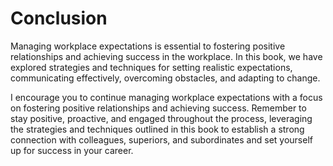 # Conclusion

Managing workplace expectations is essential to fostering positive relationships and achieving success in the workplace. In this book, we have explored strategies and techniques for setting realistic expectations, communicating effectively, overcoming obstacles, and adapting to change.

I encourage you to continue managing workplace expectations with a focus on fostering positive relationships and achieving success. Remember to stay positive, proactive, and engaged throughout the process, leveraging the strategies and techniques outlined in this book to establish a strong connection with colleagues, superiors, and subordinates and set yourself up for success in your career.